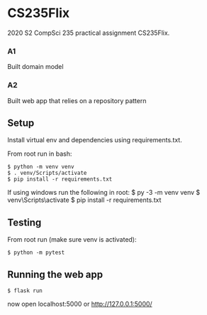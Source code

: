 # CS235Flix
2020 S2 CompSci 235 practical assignment CS235Flix.

### A1
Built domain model

### A2
Built web app that relies on a repository pattern

## Setup
Install virtual env and dependencies using requirements.txt.

From root run in bash:
```shell
$ python -m venv venv
$ . venv/Scripts/activate
$ pip install -r requirements.txt
```

If using windows run the following in root:
$ py -3 -m venv venv
$ venv\Scripts\activate
$ pip install -r requirements.txt

## Testing
From root run (make sure venv is activated):
```shell
$ python -m pytest
```

## Running the web app
```shell
$ flask run
```
now open localhost:5000 or http://127.0.0.1:5000/